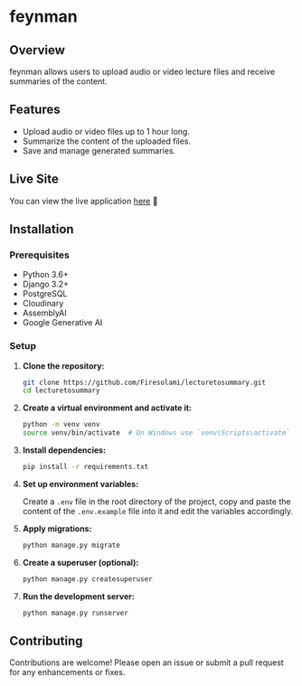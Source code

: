 # feynman

## Overview

feynman allows users to upload audio or video lecture files and receive summaries of the content. 

## Features

- Upload audio or video files up to 1 hour long.
- Summarize the content of the uploaded files.
- Save and manage generated summaries.

## Live Site

You can view the live application [here](https://feynman-xq7s.onrender.com) 🚀

## Installation

### Prerequisites

- Python 3.6+
- Django 3.2+
- PostgreSQL
- Cloudinary
- AssemblyAI
- Google Generative AI

### Setup

1. **Clone the repository:**

   ```bash
   git clone https://github.com/Firesolami/lecturetosummary.git
   cd lecturetosummary
   ```

2. **Create a virtual environment and activate it:**

   ```bash
   python -m venv venv
   source venv/bin/activate  # On Windows use `venv\Scripts\activate`
   ```

3. **Install dependencies:**

   ```bash
   pip install -r requirements.txt
   ```

4. **Set up environment variables:**

   Create a `.env` file in the root directory of the project, copy and paste the content of the `.env.example` file into it and edit the variables accordingly.

5. **Apply migrations:**

   ```bash
   python manage.py migrate
   ```

6. **Create a superuser (optional):**

   ```bash
   python manage.py createsuperuser
   ```

7. **Run the development server:**

   ```bash
   python manage.py runserver
   ```

## Contributing

Contributions are welcome! Please open an issue or submit a pull request for any enhancements or fixes.
